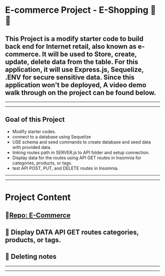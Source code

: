 # E-commerce Project - E-Shopping 🌟🌌
## This Project is a modify starter code to build back end for Internet retail, also known as e-commerce. It will be used to Store, create, update, delete data from the table. For this application, it will use Express.js, Sequelize, .ENV for secure sensitive data. Since this application won't be deployed, A video demo walk through on the project can be found below.
---
___
## Goal of this Project  
* Modify starter codes. 
* connect to a database using Sequelize
* USE schema and seed commands to create database and seed data with provided data. 
* linking routes path in SERVER.js to API folder and setup connection. 
* Display data for the routes using API GET routes in Insomnia for categories, products, or tags.
* test API POST, PUT, and DELETE routes in Insomnia. 
---
___

# Project Content

## 🌟[Repo: E-Commerce](https://github.com/Young-Chhay/Flash-Notes-Taker "Github Page")

## 🌟 Display DATA API GET routes categories, products, or tags.


## 🌟 Deleting notes 

---
___
